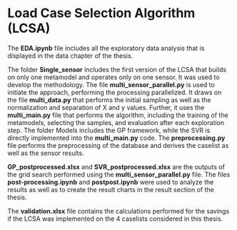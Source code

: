 # Load Case Selection Algorithm (LCSA)
The **EDA.ipynb** file includes all the exploratory data analysis that is displayed in the data chapter of the thesis.

The folder **Single_sensor** includes the first version of the LCSA that builds on only one metamodel and operates only on one sensor. It was used to develop the methodology.
The file **multi_sensor_parallel.py** is used to initiate the approach, performing the processing parallelized. 
It draws on the file **multi_data.py** that performs the initial sampling as well as the normalization and separation of X and y values.
Further, it uses the **multi_main.py** file that performs the algorithm, including the training of the metamodels, selecting the samples, and evaluation after each exploration step.
The folder Models includes the GP framework, while the SVR is directly implemented into the **multi_main.py** code. 
The **preprocessing.py** file performs the preprocessing of the database and derives the caselist as well as the sensor results.

**GP_postprocessed.xlsx** and **SVR_postprocessed.xlsx** are the outputs of the grid search performed using the **multi_sensor_parallel.py** file.
The files **post-processing.ipynb** and **postpost.ipynb** were used to analyze the results as well as to create the result charts in the result section of the thesis.

The **validation.xlsx** file contains the calculations performed for the savings if the LCSA was implemented on the 4 caselists considered in this thesis.